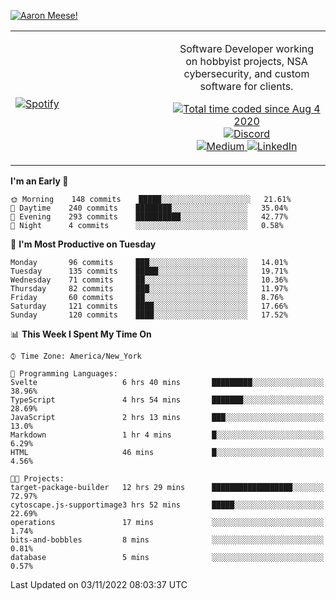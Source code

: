 [![Aaron Meese!](https://user-images.githubusercontent.com/17814535/88975338-a2aabf00-d27f-11ea-963f-8a19608716b4.png)](https://github.com/ajmeese7/readme-ascii "README ASCII")

<!-- Modified from project here: https://github.com/novatorem/novatorem -->
<table width="100%">
  <tr>
  <td width="50%">

&nbsp; <br> [![Spotify](https://ajmeese7.vercel.app/api/spotify)](https://open.spotify.com/user/ajmeese)

  </td>
  <td width="50%">
    <p align="center">
    Software Developer working on hobbyist projects, NSA cybersecurity, and custom software for clients.
    </p>
    <p align="center">
      <a href="https://wakatime.com/@f726891d-3b02-46cd-9b60-e8c59f9e2b14">
        <img src="https://wakatime.com/badge/user/f726891d-3b02-46cd-9b60-e8c59f9e2b14.svg" alt="Total time coded since Aug 4 2020" title="WakaTime" />
      </a>
      <a href="http://link.aaronmeese.com/discord">
        <img src="https://img.shields.io/badge/discord-ajmeese7%234835-369?style=flat-square&logo=discord&logoColor=white&color=purple" alt="Discord" title="Discord">
      </a>
      <br />
      <a href="https://link.aaronmeese.com/medium">
        <img src="https://img.shields.io/badge/medium-ajmeese7-1DB954?style=flat-square&logo=medium&logoColor=white" alt="Medium" title="Medium">
      </a>
      <a href="https://link.aaronmeese.com/linkedin">
        <img src="https://img.shields.io/badge/linkedIn-aaronmeese-1DB954?style=flat-square&logo=linkedin&logoColor=white&color=blue" alt="LinkedIn" title="LinkedIn">
      </a>
    </p>
  </td>

</table>

[//]: <> (The `&nbsp;` is to have Aphelion take up more space)

<!--START_SECTION:waka-->
**I'm an Early 🐤** 

```text
🌞 Morning    148 commits    █████░░░░░░░░░░░░░░░░░░░░   21.61% 
🌆 Daytime    240 commits    ████████░░░░░░░░░░░░░░░░░   35.04% 
🌃 Evening    293 commits    ██████████░░░░░░░░░░░░░░░   42.77% 
🌙 Night      4 commits      ░░░░░░░░░░░░░░░░░░░░░░░░░   0.58%

```
📅 **I'm Most Productive on Tuesday** 

```text
Monday       96 commits     ███░░░░░░░░░░░░░░░░░░░░░░   14.01% 
Tuesday      135 commits    █████░░░░░░░░░░░░░░░░░░░░   19.71% 
Wednesday    71 commits     ██░░░░░░░░░░░░░░░░░░░░░░░   10.36% 
Thursday     82 commits     ███░░░░░░░░░░░░░░░░░░░░░░   11.97% 
Friday       60 commits     ██░░░░░░░░░░░░░░░░░░░░░░░   8.76% 
Saturday     121 commits    ████░░░░░░░░░░░░░░░░░░░░░   17.66% 
Sunday       120 commits    ████░░░░░░░░░░░░░░░░░░░░░   17.52%

```


📊 **This Week I Spent My Time On** 

```text
⌚︎ Time Zone: America/New_York

💬 Programming Languages: 
Svelte                   6 hrs 40 mins       █████████░░░░░░░░░░░░░░░░   38.96% 
TypeScript               4 hrs 54 mins       ███████░░░░░░░░░░░░░░░░░░   28.69% 
JavaScript               2 hrs 13 mins       ███░░░░░░░░░░░░░░░░░░░░░░   13.0% 
Markdown                 1 hr 4 mins         █░░░░░░░░░░░░░░░░░░░░░░░░   6.29% 
HTML                     46 mins             █░░░░░░░░░░░░░░░░░░░░░░░░   4.56%

🐱‍💻 Projects: 
target-package-builder   12 hrs 29 mins      ██████████████████░░░░░░░   72.97% 
cytoscape.js-supportimage3 hrs 52 mins       █████░░░░░░░░░░░░░░░░░░░░   22.69% 
operations               17 mins             ░░░░░░░░░░░░░░░░░░░░░░░░░   1.74% 
bits-and-bobbles         8 mins              ░░░░░░░░░░░░░░░░░░░░░░░░░   0.81% 
database                 5 mins              ░░░░░░░░░░░░░░░░░░░░░░░░░   0.57%

```


 Last Updated on 03/11/2022 08:03:37 UTC
<!--END_SECTION:waka-->

